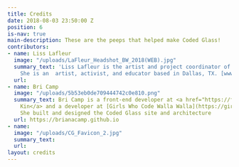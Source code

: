 ```yaml
---
title: Credits
date: 2018-08-03 23:50:00 Z
position: 6
is-nav: true
main-description: These are the peeps that helped make Coded Glass!
contributors:
- name: Liss Lafleur
  image: "/uploads/LaFleur_Headshot_BW_2018(WEB).jpg"
  summary_text: 'Liss Lafleur is the artist and project coordinator of Coded Glass.
    She is an  artist, activist, and educator based in Dallas, TX. [www.LissLaFleur.com](https://www.lisslafleur.com/) '
  url: 
- name: Bri Camp
  image: "/uploads/5b53eb0de709444742c0e810.png"
  summary_text: Bri Camp is a front-end developer at <a href="https://fictivekin.com">Fictive
    Kin</a> and a developer at [Girls Who Code Walla Walla](https://girlswhocodeww.glitch.me/).
    She built and designed the Coded Glass site and architecture
  url: https://brianacamp.github.io
- name: 
  image: "/uploads/CG_Favicon_2.jpg"
  summary_text: 
  url: 
layout: credits
---
```


